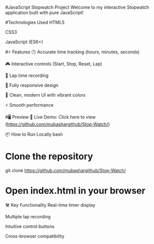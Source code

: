 #JavaScript Stopwatch Project
Welcome to my interactive Stopwatch application built with pure JavaScript!

#Technologies Used
HTML5

CSS3

JavaScript (ES6+)

#⚡ Features
🕒 Accurate time tracking (hours, minutes, seconds)

🎮 Interactive controls (Start, Stop, Reset, Lap)

📝 Lap time recording

📱 Fully responsive design

🎨 Clean, modern UI with vibrant colors

⚡ Smooth performance

#🖥️ Preview
🔗 Live Demo: Click here to view (https://github.com/mubashargithub/Stop-Watch/)

📦 How to Run Locally
bash
# Clone the repository
git clone https://github.com/mubashargithub/Stop-Watch/

# Open index.html in your browser
🛠️ Key Functionality
Real-time timer display

Multiple lap recording

Intuitive control buttons

Cross-browser compatibility

